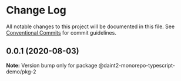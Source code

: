 # Change Log

All notable changes to this project will be documented in this file.
See [Conventional Commits](https://conventionalcommits.org) for commit guidelines.

## 0.0.1 (2020-08-03)

**Note:** Version bump only for package @daint2-monorepo-typescript-demo/pkg-2
